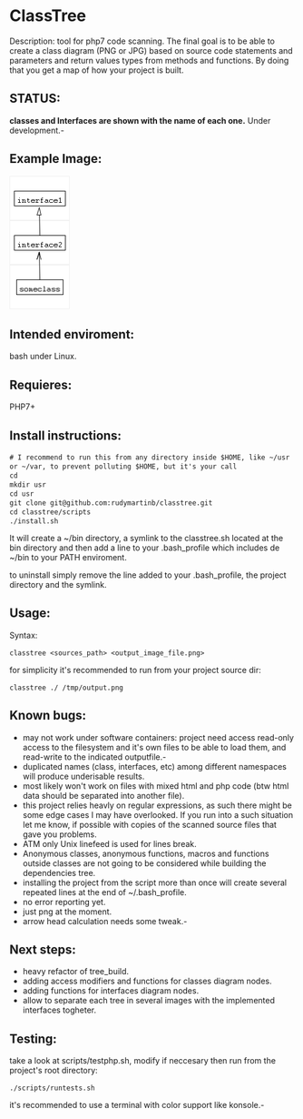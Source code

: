 # ClassTree

Description: tool for php7 code scanning. 
The final goal is to be able to create a class diagram (PNG or JPG) based on source code statements and parameters and return values types from methods and functions. By doing that you get a map of how your project is built.

## STATUS:   
**classes and Interfaces are shown with the name of each one.** 
Under development.-

## Example Image:
![sample](https://raw.githubusercontent.com/rudymartinb/classtree/master/documentation/example.png)

## Intended enviroment:  
bash under Linux.

## Requieres:

PHP7+

## Install instructions:  

	# I recommend to run this from any directory inside $HOME, like ~/usr or ~/var, to prevent polluting $HOME, but it's your call
	cd
	mkdir usr
	cd usr
	git clone git@github.com:rudymartinb/classtree.git 
	cd classtree/scripts
	./install.sh
	
It will create a ~/bin directory, a symlink to the classtree.sh located at the bin directory and then add a line to your .bash_profile which includes de ~/bin to your PATH enviroment.

to uninstall simply remove the line added to your .bash_profile, the project directory and the symlink.

## Usage:

Syntax:

	classtree <sources_path> <output_image_file.png>
	
for simplicity it's recommended to run from your project source dir:

	classtree ./ /tmp/output.png	

## Known bugs:
* may not work under software containers: project need access read-only access to the filesystem and it's own files to be able to load them, and read-write to the indicated outputfile.-
* duplicated names (class, interfaces, etc) among different namespaces will produce underisable results.
* most likely won't work on files with mixed html and php code (btw html data should be separated into another file).
* this project relies heavly on regular expressions, as such there might be some edge cases I may have overlooked. If you run into a such situation let me know, if possible with copies of the scanned source files that gave you problems.
* ATM only Unix linefeed is used for lines break.
* Anonymous classes, anonymous functions, macros and functions outside classes are not going to be considered while building the dependencies tree.
* installing the project from the script more than once will create several repeated lines at the end of ~/.bash_profile.
* no error reporting yet.
* just png at the moment.
* arrow head calculation needs some tweak.-

## Next steps: 
* heavy refactor of tree_build.
* adding access modifiers and functions for classes diagram nodes.
* adding functions for interfaces diagram nodes.
* allow to separate each tree in several images with the implemented interfaces togheter.  
 
## Testing:  
take a look at scripts/testphp.sh, modify if neccesary then run from the project's root directory:

	./scripts/runtests.sh

it's recommended to use a terminal with color support like konsole.-


